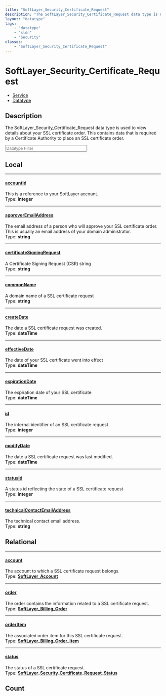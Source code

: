 ```yaml
---
title: "SoftLayer_Security_Certificate_Request"
description: "The SoftLayer_Security_Certificate_Request data type is used to view details about your SSL certificate order. This cont... "
layout: "datatype"
tags:
    - "datatype"
    - "sldn"
    - "Security"
classes:
    - "SoftLayer_Security_Certificate_Request"
---
```


# SoftLayer_Security_Certificate_Request
<div id='service-datatype'>
    <ul id='sldn-reference-tabs'>
    <li id='service'> <a href='/reference/services/SoftLayer_Security_Certificate_Request' >Service</a></li>    <li id='datatype'> <a href='/reference/datatypes/SoftLayer_Security_Certificate_Request' >Datatype</a></li>
    </ul>
</div>

## Description 


The SoftLayer_Security_Certificate_Request data type is used to view details about your SSL certificate order. This contains data that is required by a Certificate Authority to place an SSL certificate order. 





<!-- Filer BEGIN -->
<div class="view-filters">
        <div class="clearfix">
            <div class="search-input-box">
                <input placeholder="Datatype Filter" onkeyup="titleSearch(inputId='prop-input', divId='properties', elementClass='prop-row')" 
                    type="text" id="prop-input" value="" size="30" maxlength="128" class="form-text">
            </div>
        </div>
</div>
<!-- Filer END -->

<div id="properties" class="content">
<div id="localProperties" class="prop-content" >

## Local
<div class="prop-row">

-----
[accountId]: #accountid
#### [accountId]
This is a reference to your SoftLayer account.  
<span class="type-label">Type: </span>**integer**  



</div>
<div class="prop-row">

-----
[approverEmailAddress]: #approveremailaddress
#### [approverEmailAddress]
The email address of a person who will approve your SSL certificate order. This is usually an email address of your domain administrator.  
<span class="type-label">Type: </span>**string**  



</div>
<div class="prop-row">

-----
[certificateSigningRequest]: #certificatesigningrequest
#### [certificateSigningRequest]
A Certificate Signing Request (CSR) string  
<span class="type-label">Type: </span>**string**  



</div>
<div class="prop-row">

-----
[commonName]: #commonname
#### [commonName]
A domain name of a SSL certificate request  
<span class="type-label">Type: </span>**string**  



</div>
<div class="prop-row">

-----
[createDate]: #createdate
#### [createDate]
The date a SSL certificate request was created.  
<span class="type-label">Type: </span>**dateTime**  



</div>
<div class="prop-row">

-----
[effectiveDate]: #effectivedate
#### [effectiveDate]
The date of your SSL certificate went into effect  
<span class="type-label">Type: </span>**dateTime**  



</div>
<div class="prop-row">

-----
[expirationDate]: #expirationdate
#### [expirationDate]
The expiration date of your SSL certificate  
<span class="type-label">Type: </span>**dateTime**  



</div>
<div class="prop-row">

-----
[id]: #id
#### [id]
The internal identifier of an SSL certificate request  
<span class="type-label">Type: </span>**integer**  



</div>
<div class="prop-row">

-----
[modifyDate]: #modifydate
#### [modifyDate]
The date a SSL certificate request was last modified.  
<span class="type-label">Type: </span>**dateTime**  



</div>
<div class="prop-row">

-----
[statusId]: #statusid
#### [statusId]
A status id reflecting the state of a SSL certificate request  
<span class="type-label">Type: </span>**integer**  



</div>
<div class="prop-row">

-----
[technicalContactEmailAddress]: #technicalcontactemailaddress
#### [technicalContactEmailAddress]
The technical contact email address.  
<span class="type-label">Type: </span>**string**  



</div>
</div>
<!-- LOCAL PROPERTY END -->

<div id="relationalProperties"  class="prop-content" >

## Relational
<div class="prop-row">

-----
[account]: #account
#### [account]
The account to which a SSL certificate request belongs.  
<span class="type-label">Type: </span>**<a href='/reference/datatypes/SoftLayer_Account'>SoftLayer_Account </a>**  



</div>
<div class="prop-row">

-----
[order]: #order
#### [order]
The order contains the information related to a SSL certificate request.  
<span class="type-label">Type: </span>**<a href='/reference/datatypes/SoftLayer_Billing_Order'>SoftLayer_Billing_Order </a>**  



</div>
<div class="prop-row">

-----
[orderItem]: #orderitem
#### [orderItem]
The associated order item for this SSL certificate request.  
<span class="type-label">Type: </span>**<a href='/reference/datatypes/SoftLayer_Billing_Order_Item'>SoftLayer_Billing_Order_Item </a>**  



</div>
<div class="prop-row">

-----
[status]: #status
#### [status]
The status of a SSL certificate request.  
<span class="type-label">Type: </span>**<a href='/reference/datatypes/SoftLayer_Security_Certificate_Request_Status'>SoftLayer_Security_Certificate_Request_Status </a>**  



</div>

## Count
</div>


